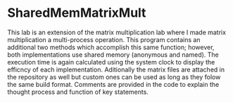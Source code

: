 # SharedMemMatrixMult
This lab is an extension of the matrix multiplication lab where I made matrix multiplication a multi-process operation. This program contains an additional two methods which accomplish this same function; however, both implementations use shared memory (anonymous and named).
The execution time is again calculated using the system clock to display the efficncy of each implementation. 
Aditionally the matrix files are attached in the repository as well but custom ones can be used as long as they folow the same build format.
Comments are provided in the code to explain the thought process and function of key statements.
